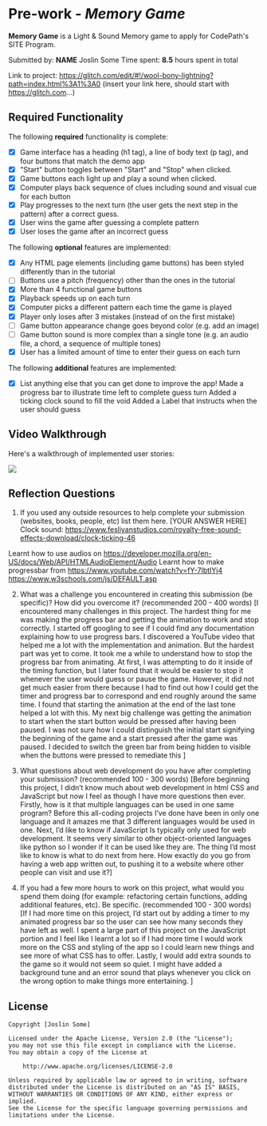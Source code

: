 # Pre-work - *Memory Game*

**Memory Game** is a Light & Sound Memory game to apply for CodePath's SITE Program. 

Submitted by: **NAME**
Joslin Some
Time spent: **8.5** hours spent in total

Link to project: https://glitch.com/edit/#!/wool-bony-lightning?path=index.html%3A1%3A0 (insert your link here, should start with https://glitch.com...)

## Required Functionality

The following **required** functionality is complete:

* [x] Game interface has a heading (h1 tag), a line of body text (p tag), and four buttons that match the demo app
* [x] "Start" button toggles between "Start" and "Stop" when clicked. 
* [x] Game buttons each light up and play a sound when clicked. 
* [x] Computer plays back sequence of clues including sound and visual cue for each button
* [x] Play progresses to the next turn (the user gets the next step in the pattern) after a correct guess. 
* [x] User wins the game after guessing a complete pattern
* [x] User loses the game after an incorrect guess

The following **optional** features are implemented:

* [x] Any HTML page elements (including game buttons) has been styled differently than in the tutorial
* [ ] Buttons use a pitch (frequency) other than the ones in the tutorial
* [x] More than 4 functional game buttons
* [x] Playback speeds up on each turn
* [x] Computer picks a different pattern each time the game is played
* [x] Player only loses after 3 mistakes (instead of on the first mistake)
* [ ] Game button appearance change goes beyond color (e.g. add an image)
* [ ] Game button sound is more complex than a single tone (e.g. an audio file, a chord, a sequence of multiple tones)
* [x] User has a limited amount of time to enter their guess on each turn

The following **additional** features are implemented:
  
- [x] List anything else that you can get done to improve the app!
  Made a progress bar to illustrate time left to complete guess turn
  Added a ticking clock sound to fill the void
  Added a Label that instructs when the user should guess

## Video Walkthrough

Here's a walkthrough of implemented user stories:

![](https://i.imgur.com/2bEwtOV.gif)


## Reflection Questions
1. If you used any outside resources to help complete your submission (websites, books, people, etc) list them here. 
[YOUR ANSWER HERE]
Clock sound: https://www.fesliyanstudios.com/royalty-free-sound-effects-download/clock-ticking-46

Learnt how to use audios on 
https://developer.mozilla.org/en-US/docs/Web/API/HTMLAudioElement/Audio
 Learnt how to make progressbar from 
 https://www.youtube.com/watch?v=fY-7IbtIYj4
 https://www.w3schools.com/js/DEFAULT.asp
 
2. What was a challenge you encountered in creating this submission (be specific)? How did you overcome it? (recommended 200 - 400 words) 
[I encountered many challenges in this project. The hardest thing for me was making the progress bar and getting the animation to work and stop correctly. I started off googling to see if I could find any documentation explaining how to use progress bars. I discovered a YouTube video that helped me a lot with the implementation and animation. But the hardest part was yet to come. It took me a while to understand how to stop the progress bar from animating. At first, I was attempting to do it inside of the timing function, but I later found that it would be easier to stop it whenever the user would guess or pause the game. However, it did not get much easier from there because I had to find out how I could get the timer and progress bar to correspond and end roughly around the same time. I found that starting the animation at the end of the last tone helped a lot with this. My next big challenge was getting the animation to start when the start button would be pressed after having been paused. I was not sure how I could distinguish the initial start signifying the beginning of the game and a start pressed after the game was paused. I decided to switch the green bar from being hidden to visible when the buttons were pressed to remediate this ]

3. What questions about web development do you have after completing your submission? (recommended 100 - 300 words) 
[Before beginning this project, I didn’t know much about web development in html CSS and JavaScript but now I feel as though I have more questions then ever. Firstly, how is it that multiple languages can be used in one same program? Before this all-coding projects I’ve done have been in only one language and it amazes me that 3 different languages would be used in one. Next, I’d like to know if JavaScript Is typically only used for web development. It seems very similar to other object-oriented languages like python so I wonder if it can be used like they are.  The thing I’d most like to know is what to do next from here. How exactly do you go from having a web app written out, to pushing it to a website where other people can visit and use it?]

4. If you had a few more hours to work on this project, what would you spend them doing (for example: refactoring certain functions, adding additional features, etc). Be specific. (recommended 100 - 300 words) 
[If I had more time on this project, I’d start out by adding a timer to my animated progress bar so the user can see how many seconds they have left as well. I spent a large part of this project on the JavaScript portion and I feel like I learnt a lot so if I had more time I would work more on the CSS and styling of the app so I could learn new things and see more of what CSS has to offer. Lastly, I would add extra sounds to the game so it would not seem so quiet. I might have added a background tune and an error sound that plays whenever you click on the wrong option to make things more entertaining.
]


## License

    Copyright [Joslin Some]

    Licensed under the Apache License, Version 2.0 (the "License");
    you may not use this file except in compliance with the License.
    You may obtain a copy of the License at

        http://www.apache.org/licenses/LICENSE-2.0

    Unless required by applicable law or agreed to in writing, software
    distributed under the License is distributed on an "AS IS" BASIS,
    WITHOUT WARRANTIES OR CONDITIONS OF ANY KIND, either express or implied.
    See the License for the specific language governing permissions and
    limitations under the License.
